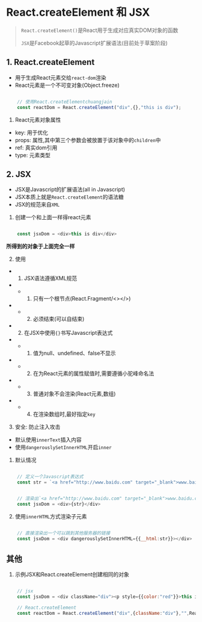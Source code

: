 # React.createElement 和 JSX

> `React.createElement()`是React用于生成对应真实DOM对象的函数
> 
> `JSX`是Facebook起草的Javascript扩展语法(目前处于草案阶段)
> 


## 1. React.createElement

- 用于生成React元素交给`react-dom`渲染
- React元素是一个不可变对象(Object.freeze)

```js

    // 使用React.createElementchuangjain
    const reactDom = React.createElement("div",{},"this is div");

```

1. React元素对象属性

- key: 用于优化
- props: 属性,其中第三个参数会被放置于该对象中的`children`中
- ref: 真实dom引用
- type: 元素类型

## 2. JSX

- JSX是Javascript的扩展语法(all in Javascript)
- JSX本质上就是`React.createElement`的语法糖
- JSX的规范来自`XML`

1. 创建一个和上面一样得react元素

```js

    const jsxDom = <div>this is div</div>

```

**所得到的对象于上面完全一样**

2. 使用

- 1. JSX语法遵循XML规范
- - 1. 只有一个根节点(React.Fragment/<></>)
- - 2. 必须结束(可以自结束)
- 2.  在JSX中使用`{}`书写Javascript表达式
- - 1. 值为null、undefined、false不显示
- - 2. 在为React元素的属性赋值时,需要遵循小驼峰命名法
- - 3. 普通对象不会渲染(React元素,数组)
- - 4. 在渲染数组时,最好指定`key`

3. 安全: 防止注入攻击

- 默认使用`innerText`插入内容
- 使用`dangerouslySetInnerHTML`开启`inner`
  
1. 默认情况

```js

    // 定义一个Javascript表达式
    const str = `<a href="http://www.baidu.com" target="_blank">www.baidu.com</a>`

```

```js

    // 渲染出`<a href="http://www.baidu.com" target="_blank">www.baidu.com</a>`字符串在页面上,没有任何危险
    const jsxDom = <div>{str}</div>

```

2. 使用`innerHTML`方式渲染子元素



```js

    // 直接渲染出一个可以跳到其他服务器的链接
    const jsxDom = <div dangerouslySetInnerHTML={{__html:str}}></div>

```

## 其他

1. 示例JSX和React.createElement创建相同的对象

```js

    // jsx
    const jsxDom = <div className="div"><p style={{color:"red"}}>this is p element</p><span>this is span element</span></div>

    // React.createElement
    const reactDom = React.createElement("div",{className:"div"},"",React.createElement("p",{style:{color:"yellow"}},"this is p element"),React.createElement("p",{},"this is span element"))

```


